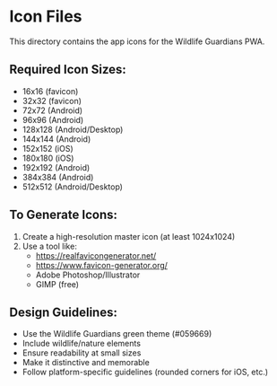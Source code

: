 # Icon Files

This directory contains the app icons for the Wildlife Guardians PWA.

## Required Icon Sizes:
- 16x16 (favicon)
- 32x32 (favicon)
- 72x72 (Android)
- 96x96 (Android)
- 128x128 (Android/Desktop)
- 144x144 (Android)
- 152x152 (iOS)
- 180x180 (iOS)
- 192x192 (Android)
- 384x384 (Android)
- 512x512 (Android/Desktop)

## To Generate Icons:
1. Create a high-resolution master icon (at least 1024x1024)
2. Use a tool like:
   - https://realfavicongenerator.net/
   - https://www.favicon-generator.org/
   - Adobe Photoshop/Illustrator
   - GIMP (free)

## Design Guidelines:
- Use the Wildlife Guardians green theme (#059669)
- Include wildlife/nature elements
- Ensure readability at small sizes
- Make it distinctive and memorable
- Follow platform-specific guidelines (rounded corners for iOS, etc.)
